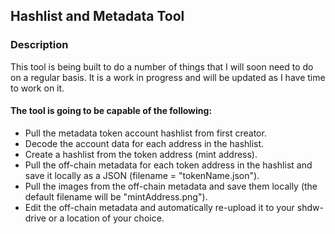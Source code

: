 ## Hashlist and Metadata Tool

### Description
This tool is being built to do a number of things that I will soon need to do on a regular basis.
It is a work in progress and will be updated as I have time to work on it.

#### The tool is going to be capable of the following:

* Pull the metadata token account hashlist from first creator.
* Decode the account data for each address in the hashlist.
* Create a hashlist from the token address (mint address).
* Pull the off-chain metadata for each token address in the hashlist and save it locally as a JSON (filename = "tokenName.json").
* Pull the images from the off-chain metadata and save them locally (the default filename will be "mintAddress.png").
* Edit the off-chain metadata and automatically re-upload it to your shdw-drive or a location of your choice.